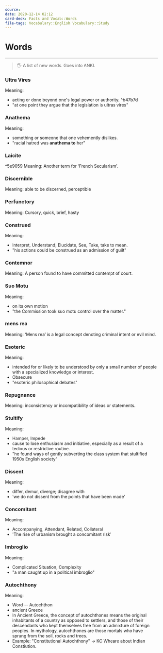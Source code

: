 ```yaml
---
source:
date: 2020-12-14 02:12
card-deck: Facts and Vocab::Words
file-tags: Vocabulary::English Vocabulary::Study
---
```

# Words
---
>🖐 A list of new words. Goes into ANKI.

### Ultra Vires
Meaning:
- acting or done beyond one's legal power or authority. ^b47b7d
- "at one point they argue that the legislation is ultras vires"

### Anathema
Meaning:
- something or someone that one vehemently dislikes.
- "racial hatred was **anathema to** her"


### Laicite
^5e9059
Meaning: Another term for ‘French Secularism’.

### Discernible
Meaning: able to be discerned, perceptible
<!--ID: 1606267016915-->




### Perfunctory
Meaning: Cursory, quick, brief, hasty
<!--ID: 1606267016965-->



### Construed
Meaning: 
- Interpret, Understand, Elucidate, See, Take, take to mean.
- "his actions could be construed as an admission of guilt"
<!--ID: 1606267017002-->




### Contemnor
Meaning: A person found to have committed contempt of court.
<!--ID: 1606267017044-->




### Suo Motu
Meaning: 
- on its own motion
- "the Commission took suo motu control over the matter."
<!--ID: 1606267017094-->


### mens rea
Meaning:  ‘Mens rea’ is a legal concept denoting criminal intent or evil mind.
<!--ID: 1606267017128-->



### Esoteric
Meaning: 
-  intended for or likely to be understood by only a small number of people with a specialized knowledge or interest. 
- Obsecure
- "esoteric philosophical debates"
<!--ID: 1606267017162-->




### Repugnance
Meaning: inconsistency or incompatibility of ideas or statements.
<!--ID: 1606267017202-->




### Stultify
Meaning: 
- Hamper, Impede
- cause to lose enthusiasm and initiative, especially as a result of a tedious or restrictive routine.
- "he found ways of gently subverting the class system that stultified 1950s English society"
<!--ID: 1606267017250-->



### Dissent
Meaning: 
- differ, demur, diverge; disagree with
- 'we do not dissent from the points that have been made'
<!--ID: 1606267017285-->



### Concomitant
Meaning: 
- Accompanying, Attendant, Related, Collateral
- 'The rise of urbanism brought a concomitant risk'
<!--ID: 1606267017318-->



### Imbroglio
Meaning: 
- Complicated Situation, Complexity
- "a man caught up in a political imbroglio"
<!--ID: 1606267017360-->

### Autochthony
Meaning: 
- Word -- Autochthon
- ancient Greece
- In Ancient Greece, the concept of autochthones means the original inhabitants of a country as opposed to settlers, and those of their descendants who kept themselves free from an admixture of foreign peoples. In mythology, autochthones are those mortals who have sprung from the soil, rocks and trees.
- Example: "Constitutional Autochthony" -> KC Wheare about Indian Constiution.